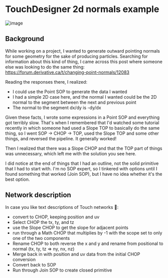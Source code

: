 ﻿# TouchDesigner 2d normals example

![image](https://user-images.githubusercontent.com/59149612/184504175-e7cead47-a4ed-49ef-8eb8-c73ba74bc712.png)

## Background
While working on a project, I wanted to generate outward pointing normals for some geometry for the sake of producing particles. Searching for information about this kind of thing, I came across this post where someone else was looking to do the same thing: https://forum.derivative.ca/t/changing-point-normals/12083

Reading the responses there, I realized:
- I could use the Point SOP to generate the data I wanted
- I had a simple 2D case here, and the normal I wanted could be the 2D normal to the segment between the next and previous point
- The normal to the segment dx/dy is -dy/dx

Given these facts, I wrote some expressions in a Point SOP and everything got terribly slow. That's when I remembered that I'd watched some tutorial recently in which someone had used a Slope TOP to basically do the same thing, so I went SOP -> CHOP -> TOP, used the Slope TOP and some other things, and reversed the pipeline. It generally worked!

Then I realized that there was a Slope CHOP and that the TOP part of things was unnecessary, which left me with the solution you see here.

I did notice at the end of things that I had an outline, not the solid primitive that I had to start with. I'm no SOP expert, so I tinkered with options until I found something that worked (Join SOP), but I have no idea whether it's the best option.

## Network description
In case you like text descriptions of Touch networks 🤷:
- convert to CHOP, keeping position and uv
- Select CHOP the tx, ty, and tz
- use the Slope CHOP to get the slope for adjacent points
- run through a Math CHOP that multiplies by -1 with the scope set to only one of the two components
- Rename CHOP to both reverse the x and y and rename from positional to normal (tx, ty, tz => ny, nx, nz)
- Merge back in with position and uv data from the initial CHOP conversion
- Convert back to SOP
- Run through Join SOP to create closed primitive
